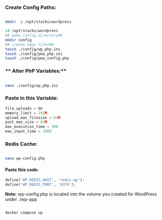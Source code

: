 ### **Create Config Paths:**

```bash

mkdir -p /opt/stacks/wordpress

cd /opt/stacks/wordpress
## make config directory##
mkdir config
## create empy files##
touch ./config/wp_php.ini
touch ./config/pma_php.ini
touch ./config/pma_config.php
```

### ** Alter PhP Variables:**

```bash

nano ./config/wp_php.ini
```

### **Paste in this Variable:**

```py
file_uploads = On
memory_limit = 256M
upload_max_filesize = 64M
post_max_size = 64M
max_execution_time = 300
max_input_time = 1000
```

### **Redis Cache:**

```bash

nano wp-config.php
```

#### **Paste this code:**

```py
define('WP_REDIS_HOST', 'redis-wp');
define('WP_REDIS_PORT', '6379');
```

**Note:** wp-config.php is located into the volume you created for WordPress under ./wp-app

```py

docker compose up
```
